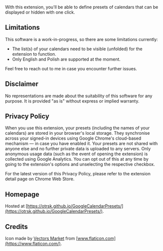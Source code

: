 With this extension, you'll be able to define presets of calendars that can be displayed or hidden with one click.


## Limitations

This software is a work-in-progress, so there are some limitations currently:

- The list(s) of your calendars need to be visible (unfolded) for the extension to function.
- Only English and Polish are supported at the moment.

Feel free to reach out to me in case you encounter further issues.


## Disclaimer

No representations are made about the suitability of this software for any purpose. It is provided "as is" without express or implied warranty.


## Privacy Policy

When you use this extension, your presets (including the names of your calendars) are stored in your browser's local storage. They synchronise across your signed-in devices using Google Chrome's cloud-based mechanism — in case you have enabled it. Your presets are not shared with anyone else and no further private data is uploaded to any servers. Only anonymous usage data (such as the event of opening the extension) is collected using Google Analytics. You can opt out of this at any time by going to the extension's options and unselecting the respective checkbox.

For the latest version of this Privacy Policy, please refer to the extension detail page on Chrome Web Store.


## Homepage

Hosted at [https://otrsk.github.io/GoogleCalendarPresets/](https://otrsk.github.io/GoogleCalendarPresets/).


## Credits

Icon made by [Vectors Market](https://www.flaticon.com/authors/vectors-market)  from [www.flaticon.com](https://www.flaticon.com/).

